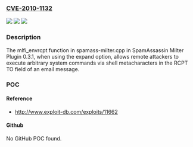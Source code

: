 ### [CVE-2010-1132](https://cve.mitre.org/cgi-bin/cvename.cgi?name=CVE-2010-1132)
![](https://img.shields.io/static/v1?label=Product&message=n%2Fa&color=blue)
![](https://img.shields.io/static/v1?label=Version&message=n%2Fa&color=blue)
![](https://img.shields.io/static/v1?label=Vulnerability&message=n%2Fa&color=brighgreen)

### Description

The mlfi_envrcpt function in spamass-milter.cpp in SpamAssassin Milter Plugin 0.3.1, when using the expand option, allows remote attackers to execute arbitrary system commands via shell metacharacters in the RCPT TO field of an email message.

### POC

#### Reference
- http://www.exploit-db.com/exploits/11662

#### Github
No GitHub POC found.

